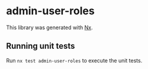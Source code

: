 # admin-user-roles

This library was generated with [Nx](https://nx.dev).

## Running unit tests

Run `nx test admin-user-roles` to execute the unit tests.
